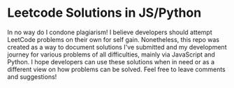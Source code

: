 # Leetcode Solutions in JS/Python

In no way do I condone plagiarism! I believe developers should attempt LeetCode problems on their own for self gain. Nonetheless, this repo was created as a way to document solutions I've submitted and my development journey for various problems of all difficulties, mainly via JavaScript and Python. I hope developers can use these solutions when in need or as a different view on how problems can be solved. Feel free to leave comments and suggestions!
